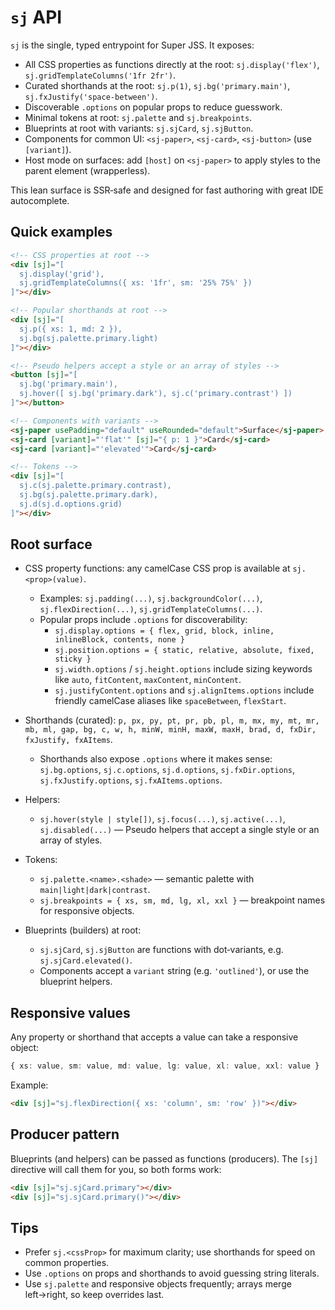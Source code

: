 # `sj` API

`sj` is the single, typed entrypoint for Super JSS. It exposes:

- All CSS properties as functions directly at the root: `sj.display('flex')`, `sj.gridTemplateColumns('1fr 2fr')`.
- Curated shorthands at the root: `sj.p(1)`, `sj.bg('primary.main')`, `sj.fxJustify('space-between')`.
- Discoverable `.options` on popular props to reduce guesswork.
- Minimal tokens at root: `sj.palette` and `sj.breakpoints`.
- Blueprints at root with variants: `sj.sjCard`, `sj.sjButton`.
- Components for common UI: `<sj-paper>`, `<sj-card>`, `<sj-button>` (use `[variant]`).
- Host mode on surfaces: add `[host]` on `<sj-paper>` to apply styles to the parent element (wrapperless).

This lean surface is SSR‑safe and designed for fast authoring with great IDE autocomplete.

## Quick examples

```html
<!-- CSS properties at root -->
<div [sj]="[
  sj.display('grid'),
  sj.gridTemplateColumns({ xs: '1fr', sm: '25% 75%' })
]"></div>

<!-- Popular shorthands at root -->
<div [sj]="[
  sj.p({ xs: 1, md: 2 }),
  sj.bg(sj.palette.primary.light)
]"></div>

<!-- Pseudo helpers accept a style or an array of styles -->
<button [sj]="[
  sj.bg('primary.main'),
  sj.hover([ sj.bg('primary.dark'), sj.c('primary.contrast') ])
]"></button>

<!-- Components with variants -->
<sj-paper usePadding="default" useRounded="default">Surface</sj-paper>
<sj-card [variant]="'flat'" [sj]="{ p: 1 }">Card</sj-card>
<sj-card [variant]="'elevated'">Card</sj-card>

<!-- Tokens -->
<div [sj]="[
  sj.c(sj.palette.primary.contrast),
  sj.bg(sj.palette.primary.dark),
  sj.d(sj.d.options.grid)
]"></div>
```

## Root surface

- CSS property functions: any camelCase CSS prop is available at `sj.<prop>(value)`.
  - Examples: `sj.padding(...)`, `sj.backgroundColor(...)`, `sj.flexDirection(...)`, `sj.gridTemplateColumns(...)`.
  - Popular props include `.options` for discoverability:
    - `sj.display.options = { flex, grid, block, inline, inlineBlock, contents, none }`
    - `sj.position.options = { static, relative, absolute, fixed, sticky }`
    - `sj.width.options` / `sj.height.options` include sizing keywords like `auto`, `fitContent`, `maxContent`, `minContent`.
    - `sj.justifyContent.options` and `sj.alignItems.options` include friendly camelCase aliases like `spaceBetween`, `flexStart`.

- Shorthands (curated): `p, px, py, pt, pr, pb, pl, m, mx, my, mt, mr, mb, ml, gap, bg, c, w, h, minW, minH, maxW, maxH, brad, d, fxDir, fxJustify, fxAItems`.
  - Shorthands also expose `.options` where it makes sense: `sj.bg.options`, `sj.c.options`, `sj.d.options`, `sj.fxDir.options`, `sj.fxJustify.options`, `sj.fxAItems.options`.

- Helpers:
  - `sj.hover(style | style[])`, `sj.focus(...)`, `sj.active(...)`, `sj.disabled(...)` — Pseudo helpers that accept a single style or an array of styles.

- Tokens:
  - `sj.palette.<name>.<shade>` — semantic palette with `main|light|dark|contrast`.
  - `sj.breakpoints = { xs, sm, md, lg, xl, xxl }` — breakpoint names for responsive objects.

- Blueprints (builders) at root:
  - `sj.sjCard`, `sj.sjButton` are functions with dot‑variants, e.g. `sj.sjCard.elevated()`.
  - Components accept a `variant` string (e.g. `'outlined'`), or use the blueprint helpers.

## Responsive values

Any property or shorthand that accepts a value can take a responsive object:

```ts
{ xs: value, sm: value, md: value, lg: value, xl: value, xxl: value }
```

Example:

```html
<div [sj]="sj.flexDirection({ xs: 'column', sm: 'row' })"></div>
```

## Producer pattern

Blueprints (and helpers) can be passed as functions (producers). The `[sj]` directive will call them for you, so both forms work:

```html
<div [sj]="sj.sjCard.primary"></div>
<div [sj]="sj.sjCard.primary()"></div>
```

## Tips

- Prefer `sj.<cssProp>` for maximum clarity; use shorthands for speed on common properties.
- Use `.options` on props and shorthands to avoid guessing string literals.
- Use `sj.palette` and responsive objects frequently; arrays merge left→right, so keep overrides last.
